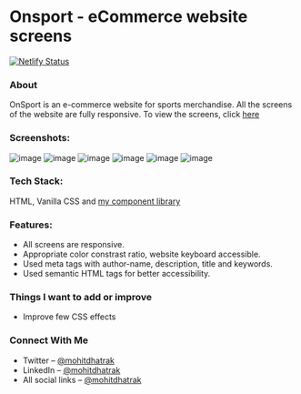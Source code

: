 # Onsport - eCommerce website screens

[![Netlify Status](https://api.netlify.com/api/v1/badges/fc127183-ffd3-4da9-b065-c531d0a65c8e/deploy-status)](https://app.netlify.com/sites/onsport-screens/deploys)

### About
OnSport is an e-commerce website for sports merchandise. All the screens of the website are fully responsive. To view the screens, click [here](https://onsport-screens.netlify.app/)

### Screenshots:

![image](https://user-images.githubusercontent.com/91209576/154887271-1ececdfc-0a4a-4f47-abd1-11c9065ce769.png)
![image](https://user-images.githubusercontent.com/91209576/154887466-f27d3ece-17f9-4515-aee5-ee0a30bcafff.png)
![image](https://user-images.githubusercontent.com/91209576/154887537-373da0ac-03b3-48ca-97b5-636dfc1f5df0.png)
![image](https://user-images.githubusercontent.com/91209576/154887509-7e8d98f2-c261-4032-b928-d60ab8b131b0.png)
![image](https://user-images.githubusercontent.com/91209576/154887570-4ea78616-c075-4c7e-9d77-97246d807cd7.png)
![image](https://user-images.githubusercontent.com/91209576/154887598-9916469a-202f-4dc6-bee0-372fafe3aa34.png)

### Tech Stack:
HTML, Vanilla CSS and [my component library](https://spark-ui.netlify.app/)

### Features:
  - All screens are responsive.
  - Appropriate color constrast ratio, website keyboard accessible.
  - Used meta tags with author-name, description, title and keywords.
  - Used semantic HTML tags for better accessibility.

### Things I want to add or improve
- Improve few CSS effects

### Connect With Me
- Twitter – [@mohitdhatrak](https://twitter.com/mohitdhatrak/)
- LinkedIn – [@mohitdhatrak](https://www.linkedin.com/in/mohitdhatrak)
- All social links – [@mohitdhatrak](https://mohitdhatrak.bio.link)
